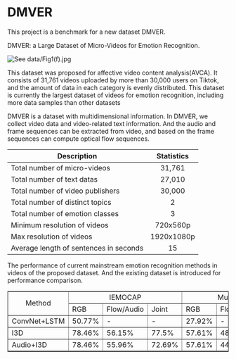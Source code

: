 # DMVER
This project is a benchmark for a new dataset DMVER.

DMVER: a Large Dataset of Micro-Videos for Emotion Recognition.

![See
data/Fig1(f).jpg](data/Fig1(f).jpg "data/Fig1(f).jpg")

This dataset was proposed for affective video content analysis(AVCA). It consists of 31,761 videos uploaded by more than 30,000 users on Tiktok, and the amount of data in each category is evenly distributed. This dataset is currently the largest dataset of videos for emotion recognition, including more data samples than other datasets

DMVER is a dataset with multidimensional information. In DMVER, we collect video data and video-related text information. And the audio and frame sequences can be extracted from video, and based on the frame sequences can compute optical flow sequences.

Description                            | Statistics 
-------------------------------------- | :-----------------:
Total number of micro-videos           |  31,761
Total number of text datas             | 27,010
Total number of video publishers       | 30,000
Total number of distinct topics        | 2
Total number of emotion classes        | 3
Minimum resolution of videos           | 720x560p
Max resolution of videos               | 1920x1080p
Average length of sentences in seconds | 15

The performance of current mainstream emotion recognition methods in videos of the proposed dataset. And the existing dataset is introduced for performance comparison.

<table border="1" width="500px" cellspacing="10">
<tr>
<td rowspan="2" align="center">Method</td>
<td colspan="3" align="center">IEMOCAP</td>
<td colspan="3" align="center">Music-video</td>
<td colspan="3" align="center">DMVER</td>
</tr>
<tr>
<td>RGB</td>
<td>Flow/Audio</td>
<td>Joint</td>
<td>RGB</td>
<td>Flow/Audio</td>
<td>Joint</td>
<td>RGB</td>
<td>Flow/Audio</td>
<td>Joint</td>
</tr>
<tr>
<td>ConvNet+LSTM</td>
<td>50.77%</td>
<td>-</td>
<td>-</td>
<td>27.92%</td>
<td>-</td>
<td>-</td>
<td>37.91%</td>
<td>-</td>
<td>-</td>
</tr>
<tr>
<td>I3D</td>
<td>78.46%</td>
<td>56.15%</td>
<td>77.5%</td>
<td>57.61%</td>
<td>48.98%</td>
<td>55.58%</td>
<td>54.02%</td>
<td>59.03%</td>
<td>61.67%</td>
</tr>
<tr>
<td>Audio+I3D</td>
<td>78.46%</td>
<td>55.96%</td>
<td>72.69%</td>
<td>57.61%</td>
<td>44.42%</td>
<td>58.38%</td>
<td>54.02%</td>
<td>46.42%</td>
<td>62.41%</td>
</tr>
</table>
